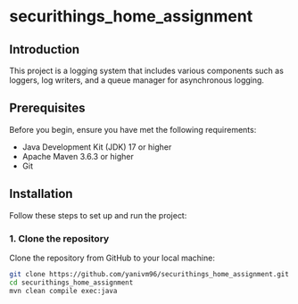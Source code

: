 # securithings_home_assignment

## Introduction

This project is a logging system that includes various components such as loggers, log writers, and a queue manager for asynchronous logging.

## Prerequisites

Before you begin, ensure you have met the following requirements:

- Java Development Kit (JDK) 17 or higher
- Apache Maven 3.6.3 or higher
- Git

## Installation

Follow these steps to set up and run the project:

### 1. Clone the repository

Clone the repository from GitHub to your local machine:

```bash
git clone https://github.com/yanivm96/securithings_home_assignment.git
cd securithings_home_assignment
mvn clean compile exec:java
```
